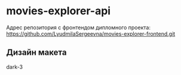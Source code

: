 # movies-explorer-api

Адрес репозитория с фронтендом дипломного проекта: https://github.com/LyudmilaSergeevna/movies-explorer-frontend.git

## Дизайн макета

dark-3


